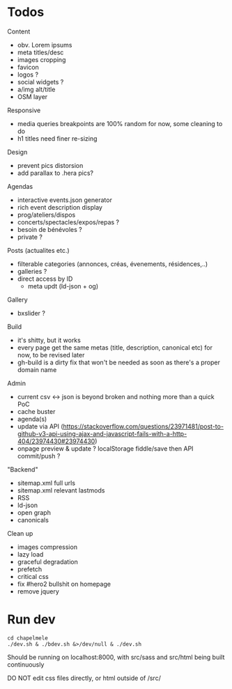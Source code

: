 Todos
=====

Content
* obv. Lorem ipsums
* meta titles/desc
* images cropping
* favicon
* logos ?
* social widgets ?
* a/img alt/title
* OSM layer

Responsive
* media queries breakpoints are 100% random for now, some cleaning to do
* h1 titles need finer re-sizing

Design
* prevent pics distorsion
* add parallax to .hera pics?

Agendas
* interactive events.json generator
* rich event description display
* prog/ateliers/dispos
* concerts/spectacles/expos/repas ?
* besoin de bénévoles ?
* private ?

Posts (actualites etc.)
* filterable categories (annonces, créas, évenements, résidences,..)
* galleries ?
* direct access by ID
	* meta updt (ld-json + og)

Gallery
* bxslider ?

Build
* it's shitty, but it works
* every page get the same metas (title, description, canonical etc) for now, to be revised later
* gh-build is a dirty fix that won't be needed as soon as there's a proper domain name

Admin
* current csv <-> json is beyond broken and nothing more than a quick PoC
* cache buster
* agenda(s)
* update via API (https://stackoverflow.com/questions/23971481/post-to-github-v3-api-using-ajax-and-javascript-fails-with-a-http-404/23974430#23974430)
* onpage preview & update ? localStorage fiddle/save then API commit/push ?

"Backend"
* sitemap.xml full urls
* sitemap.xml relevant lastmods
* RSS
* ld-json
* open graph
* canonicals

Clean up
* images compression
* lazy load
* graceful degradation
* prefetch
* critical css
* fix #hero2 bullshit on homepage
* remove jquery


Run dev
=======

    cd chapelmele
    ./dev.sh & ./bdev.sh &>/dev/null & ./dev.sh

Should be running on localhost:8000, with src/sass and src/html being built continuously

DO NOT edit css files directly, or html outside of /src/